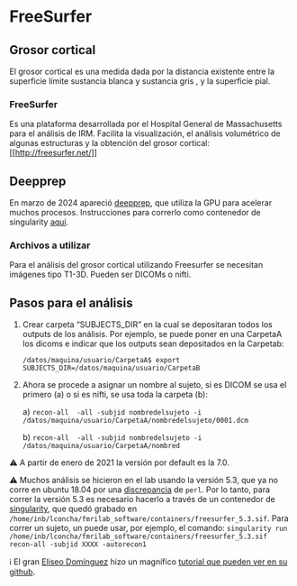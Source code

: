 FreeSurfer
===============

## Grosor cortical 

El grosor cortical es una medida dada por la distancia existente entre la superficie límite sustancia blanca y sustancia gris , y la superficie pial.

### FreeSurfer 

Es una plataforma desarrollada por el Hospital General de Massachusetts para el análisis de IRM. Facilita la visualización, el análisis volumétrico de algunas estructuras y la obtención del grosor cortical: [[http://freesurfer.net/]]

## Deepprep

En marzo de 2024 apareció [deepprep](https://deepprep.readthedocs.io/en/latest/api.html), que utiliza la GPU para acelerar muchos procesos. Instrucciones para correrlo como contenedor de singularity [aquí](deepprep).

### Archivos a utilizar 

Para el análisis del grosor cortical utilizando Freesurfer se necesitan imágenes tipo T1-3D. Pueden ser DICOMs o nifti.

## Pasos para el análisis 

1. Crear carpeta “SUBJECTS_DIR” en la cual se depositaran todos los outputs de los análisis. Por ejemplo, se puede poner en una CarpetaA los dicoms e indicar que los outputs sean depositados en la Carpetab:

   ```/datos/maquina/usuario/CarpetaA$ export SUBJECTS_DIR=/datos/maquina/usuario/CarpetaB ``` 

2. Ahora se procede a asignar un nombre al sujeto, si es DICOM se usa el primero (a) o si es nifti, se usa toda la carpeta (b):

   a) ``` recon-all  -all -subjid nombredelsujeto -i /datos/maquina/usuario/CarpetaA/nombredelsujeto/0001.dcm ```

   b) ``` recon-all  -all -subjid nombredelsujeto -i /datos/maquina/usuario/CarpetaA/nombred ```

:warning: A partir de enero de 2021 la versión por default es la 7.0. 

:warning: Muchos análisis se hicieron en el lab usando la versión 5.3, que ya no corre en ubuntu 18.04 por una [discrepancia](https://www.mail-archive.com/freesurfer@nmr.mgh.harvard.edu/msg47059.html) de `perl`. Por lo tanto, para correr la versión 5.3 es necesario hacerlo a través de un contenedor de [singularity](https://github.com/c13inb/c13inb.github.io/wiki/singularity_presentation), que quedó grabado en `/home/inb/lconcha/fmrilab_software/containers/freesurfer_5.3.sif`. Para correr un sujeto, un puede usar, por ejemplo, el comando: `singularity run /home/inb/lconcha/fmrilab_software/containers/freesurfer_5.3.sif recon-all -subjid XXXX -autorecon1`


:information_source: El gran [Eliseo Domínguez](https://www.researchgate.net/profile/Marcos-Dominguez-Arriola) hizo un magnífico [tutorial que pueden ver en su github](https://github.com/elidom/Cortical-Thickness).
